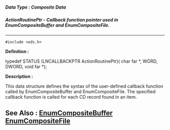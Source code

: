 ##### Data Type : Composite Data
##### ActionRoutinePtr - Callback function pointer used in EnumCompositeBuffer and EnumCompositeFile.
---
```
#include <ods.h>
```

**Definition :**

typedef STATUS (LNCALLBACKPTR ActionRoutinePtr)(
   char far *,
   WORD,
   DWORD,
   void far *);

**Description :**

This data structure defines the syntax of the user-defined callback function called by EnumCompositeBuffer and EnumCompositeFile.  The specified callback function is called for each CD record found in an item.


**See Also :**
[EnumCompositeBuffer](/domino-c-api-docs/reference/Func/EnumCompositeBuffer)
[EnumCompositeFile](/domino-c-api-docs/reference/Func/EnumCompositeFile)
---
